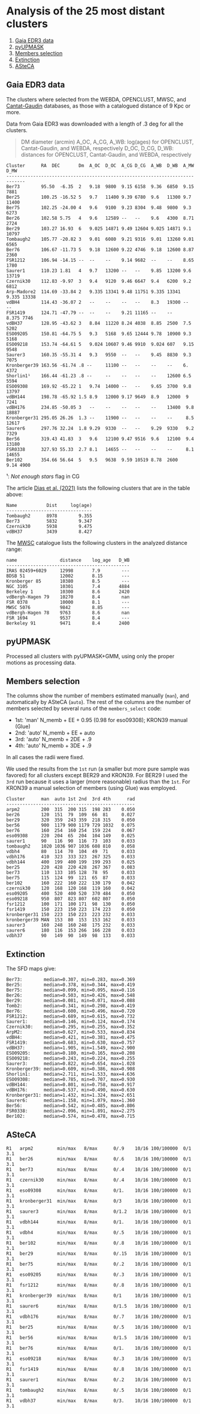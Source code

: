 
# Analysis of the 25 most distant clusters


<!-- MarkdownTOC levels="1,2,3" autolink="true" style="ordered" -->

1. [Gaia EDR3 data](#gaia-edr3-data)
1. [pyUPMASK](#pyupmask)
1. [Members selection](#members-selection)
1. [Extinction](#extinction)
1. [ASteCA](#asteca)

<!-- /MarkdownTOC -->


## Gaia EDR3 data

The clusters where selected from the WEBDA, OPENCLUST, MWSC, and [Cantat-Gaudin](https://www.aanda.org/articles/aa/abs/2020/08/aa38192-20/aa38192-20.html) databases, as those with a catalogued distance of 9 Kpc or more.

Data from Gaia EDR3 was downloaded with a length of .3 deg for all the clusters.

> DM diameter (arcmin)
> A_OC, A_CG, A_WB: log(ages) for OPENCLUST, Cantat-Gaudin, and WEBDA,
> respectively
> D_OC, D_CG, D_WB: distances for OPENCLUST, Cantat-Gaudin, and WEBDA,
> respectively

```
Cluster      RA  DEC       Dm  A_OC  D_OC  A_CG D_CG  A_WB  D_WB  A_MW  D_MW
-----------------------------------------------------------------------------
Ber73        95.50  -6.35  2   9.18  9800  9.15 6158  9.36  6850  9.15  7881
Ber25        100.25 -16.52 5   9.7   11400 9.39 6780  9.6   11300 9.7   11400
Ber75        102.25 -24.00 4   9.6   9100  9.23 8304  9.48  9800  9.3   6273
Ber26        102.58 5.75   4   9.6   12589 --   --    9.6   4300  8.71  2724
Ber29        103.27 16.93  6   9.025 14871 9.49 12604 9.025 14871 9.1   10797
Tombaugh2    105.77 -20.82 3   9.01  6080  9.21 9316  9.01  13260 9.01  6565
Ber76        106.67 -11.73 5   9.18  12600 9.22 4746  9.18  12600 8.87  2360
FSR1212      106.94 -14.15 --  --    --    9.14 9682  --    --    8.65  1780
Saurer1      110.23 1.81   4   9.7   13200 --   --    9.85  13200 9.6   13719
Czernik30    112.83 -9.97  3   9.4   9120  9.46 6647  9.4   6200  9.2   6812
Arp-Madore2  114.69 -33.84 2   9.335 13341 9.48 11751 9.335 13341 9.335 13338
vdBH4        114.43 -36.07 2   --    --    --   --    8.3   19300 --    --
FSR1419      124.71 -47.79 --  --    --    9.21 11165 --    --    8.375 7746
vdBH37       128.95 -43.62 3   8.84  11220 8.24 4038  8.85  2500  7.5   5202
ESO09205     150.81 -64.75 5   9.3   5168  9.65 12444 9.78  10900 9.3   5168
ESO09218     153.74 -64.61 5   9.024 10607 9.46 9910  9.024 607   9.15  9548
Saurer3      160.35 -55.31 4   9.3   9550  --   --    9.45  8830  9.3   7075
Kronberger39 163.56 -61.74 .8 --     11100 --   --    --    --    6.    4372
Shorlin1¹    166.44 -61.23 .8 --     --    --   --    --    12600 6.5   5594
ESO09308     169.92 -65.22 1   9.74  14000 --   --    9.65  3700  9.8   13797
vdBH144      198.78 -65.92 1.5 8.9   12000 9.17 9649  8.9   12000  9    7241
vdBH176      234.85 -50.05 3   --    --    --   --    --    13400  9.8  18887
Kronberger31 295.05 26.26  1.3 --    11900 --   --    --    --     8.5  12617
Saurer6      297.76 32.24  1.8 9.29  9330  --   --    9.29  9330   9.2  7329
Ber56        319.43 41.83  3   9.6   12100 9.47 9516  9.6   12100  9.4  13180
FSR0338      327.93 55.33  2.7 8.1   14655 --   --    --    --     8.1  14655
Ber102       354.66 56.64  5   9.5   9638  9.59 10519 8.78  2600   9.14 4900
```
¹: *Not enough stars* flag in CG

The article [Dias et al. (2021)](https://ui.adsabs.harvard.edu/abs/2021MNRAS.504..356D/abstract) lists the following clusters that are in the table above:

```
Name           Dist     log(age)
--------------------------------
Tombaugh2      8978        9.355
Ber73          5832        9.347
Czernik30      5938        9.475
vdBH37         3439        8.427
```

The [MWSC](https://heasarc.gsfc.nasa.gov/W3Browse/all/mwsc.html) catalogue lists the following clusters in the analyzed distance range:

```
name                distance    log_age   D_WB
----------------------------------------------
IRAS 02459+6029     12998       7.9        ---
BDSB 51             12002       8.15       ---
Kronberger 85       10380       8.5        ---
NGC 3105            10301       7.4       4884
Berkeley 1          10300       8.6       2420
vdBergh-Hagen 79    10270       8.4        nan
FSR 0378            10000       8.1        ---
MWSC 5076           9842        8.85       ---
vdBergh-Hagen 78    9763        8.6        nan
FSR 1694            9537        8.4        ---
Berkeley 91         9471        8.4       2400
```



## pyUPMASK

Processed all clusters with pyUPMASK+GMM, using only the proper motions as processing data.



## Members selection

The columns show the number of members estimated manually (`man`), and automatically by ASteCA (`auto`). The rest of the columns are the number of members selected by several runs of the `members_select` code:

* 1st: 'man' N_memb + EE + 0.95 (0.98 for eso09308); KRON39 manual (Glue)
* 2nd: 'auto' N_memb + EE + auto
* 3rd: 'auto' N_memb + 2DE + .9
* 4th: 'auto' N_memb + 3DE + .9

In all cases the radii were fixed.

We used the results from the `1st` run (a smaller but more pure sample was favored) for all clusters except BER29 and KRON39. For BER29 I used the `3rd` run because it uses a larger (more reasonable) radius than the `1st`. For KRON39 a manual selection of members (using Glue) was employed.

```
Cluster      man  auto 1st 2nd  3rd 4th      rad
------------------------------------------------
arpm2        200  315  200 315  198 283    0.050
ber26        120  151  79  109  66  81     0.027
ber29        320  359  243 359  218 315    0.050
ber56        900  1179 900 1179 729 1032   0.075
ber76        160  254  160 254  159 224    0.067
eso09308     220  204  65  204  104 149    0.025
saurer1      90   116  90  116  73  103    0.033
tombaugh2    1020 1036 907 1036 608 810    0.058
vdbh4        80   114  70  104  49  71     0.033
vdbh176      410  323  333 323  267 325    0.033
vdbh144      400  199  400 199  199 293    0.025
ber25        220  428  220 428  267 367    0.083
ber73        110  133  105 128  78  95     0.033
ber75        115  124  99  121  65  87     0.033
ber102       160  222  160 222  130 179    0.042
czernik30    120  168  120 168  119 160    0.042
eso09205     400  520  400 520  370 484    0.050
eso09218     950  807  823 807  602 807    0.050
fsr1212      100  171  100 171  98  130    0.050
fsr1419      150  223  150 223  174 223    0.050
kronberger31 150  223  150 223  223 232    0.033
kronberger39 MAN  153  80  153  153 162    0.033
saurer3      160  248  160 248  175 232    0.033
saurer6      180  116  153 266  166 228    0.033
vdbh37       90   149  90  149  98  133    0.033
```



## Extinction

The SFD maps give:

```
Ber73:        median=0.307, min=0.283, max=0.369
Ber25:        median=0.378, min=0.344, max=0.419
Ber75:        median=0.099, min=0.095, max=0.116
Ber26:        median=0.503, min=0.426, max=0.548
Ber29:        median=0.081, min=0.071, max=0.088
Tomb2:        median=0.341, min=0.298, max=0.419
Ber76:        median=0.600, min=0.496, max=0.720
FSR1212:      median=0.689, min=0.615, max=0.732
Saurer1:      median=0.146, min=0.124, max=0.174
Czernik30:    median=0.295, min=0.255, max=0.352
ArpM2:        median=0.627, min=0.533, max=0.834
vdBH4:        median=0.421, min=0.381, max=0.475
FSR1419:      median=0.683, min=0.630, max=0.757
vdBH37:       median=1.905, min=1.549, max=2.900
ESO09205:     median=0.180, min=0.165, max=0.208
ESO09218:     median=0.243, min=0.224, max=0.255
Saurer3:      median=0.822, min=0.654, max=1.028
Kronberger39: median=0.609, min=0.386, max=0.908
Shorlin1:     median=2.711, min=1.533, max=4.636
ESO09308:     median=0.785, min=0.707, max=0.930
vdBH144:      median=0.801, min=0.758, max=0.917
vdBH176:      median=0.537, min=0.490, max=0.630
Kronberger31: median=1.432, min=1.324, max=2.651
Saurer6:      median=1.158, min=1.079, max=1.360
Ber56:        median=0.542, min=0.485, max=0.806
FSR0338:      median=2.096, min=1.891, max=2.275
Ber102:       median=0.574, min=0.478, max=0.715
```



## ASteCA

```
R1   arpm2         min/max   8/max      0/.9    10/16 100/100000  0/1   3.1
R1   ber26         min/max   8/max      0/.6    10/16 100/100000  0/1   3.1
R1   ber73         min/max   8/max      0/.4    10/16 100/100000  0/1   3.1
R1   czernik30     min/max   8/max      0/.4    10/16 100/100000  0/1   3.1
R1   eso09308      min/max   8/max      0/1.    10/16 100/100000  0/1   3.1
R1   kronberger31  min/max   8/max      0/3     10/16 100/100000  0/1   3.1
R1   saurer3       min/max   8/max      0/1.2   10/16 100/100000  0/1   3.1
R1   vdbh144       min/max   8/max      0/1.    10/16 100/100000  0/1   3.1
R1   vdbh4         min/max   8/max      0/.5    10/16 100/100000  0/1   3.1
R1   ber102        min/max   8/max      0/.8    10/16 100/100000  0/1   3.1
R1   ber29         min/max   8/max      0/.15   10/16 100/100000  0/1   3.1
R1   ber75         min/max   8/max      0/.2    10/16 100/100000  0/1   3.1
R1   eso09205      min/max   8/max      0/.3    10/16 100/100000  0/1   3.1
R1   fsr1212       min/max   8/max      0/.8    10/16 100/100000  0/1   3.1
R1   kronberger39  min/max   8/max      0/1     10/16 100/100000  0/1   3.1
R1   saurer6       min/max   8/max      0/1.5   10/16 100/100000  0/1   3.1
R1   vdbh176       min/max   8/max      0/.7    10/16 100/200000  0/1   3.1
R1   ber25         min/max   8/max      0/.5    10/16 100/100000  0/1   3.1
R1   ber56         min/max   8/max      0/1.5   10/16 100/100000  0/1   3.1
R1   ber76         min/max   8/max      0/1.    10/16 100/100000  0/1   3.1
R1   eso09218      min/max   8/max      0/.3    10/16 100/100000  0/1   3.1
R1   fsr1419       min/max   8/max      0/.8    10/16 100/100000  0/1   3.1
R1   saurer1       min/max   8/max      0/.2    10/16 100/100000  0/1   3.1
R1   tombaugh2     min/max   8/max      0/.5    10/16 100/100000  0/1   3.1
R1   vdbh37        min/max   8/max      0/3.    10/16 100/100000  0/1   3.1
```

